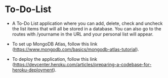 # To-Do-List
- A To-Do List application where you can add, delete, check and uncheck the list items that will all be stored in a database. You can also go to the routes with /yourname in the URL and your personal list will appear.

- To set up MongoDB Atlas, follow this link (https://www.mongodb.com/basics/mongodb-atlas-tutorial).
- To deploy the application, follow this link (https://devcenter.heroku.com/articles/preparing-a-codebase-for-heroku-deployment).
